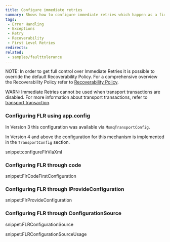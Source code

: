 ```yaml
---
title: Configure immediate retries
summary: Shows how to configure immediate retries which happen as a first stage of the default recoverability behavior.
tags:
 - Error Handling
 - Exceptions
 - Retry
 - Recoverability
 - First Level Retries
redirects:
related:
 - samples/faulttolerance
---
```


NOTE: In order to get full control over Immediate Retries it is possible to override the default Recoverability Policy. For a comprehensive overview the Recoverability Policy refer to [Recoverability Policy](/nservicebus/recoverability/custom-recoverability-policy.md).

WARN: Immediate Retries cannot be used when transport transactions are disabled. For more information about transport transactions, refer to [transport transaction](/nservicebus/transports/transactions.md).

### Configuring FLR using app.config

In Version 3 this configuration was available via `MsmqTransportConfig`.

In Version 4 and above the configuration for this mechanism is implemented in the `TransportConfig` section.

snippet:configureFlrViaXml


### Configuring FLR through code

snippet:FlrCodeFirstConfiguration


### Configuring FLR through IProvideConfiguration

snippet:FlrProvideConfiguration


### Configuring FLR through ConfigurationSource

snippet:FLRConfigurationSource

snippet:FLRConfigurationSourceUsage
